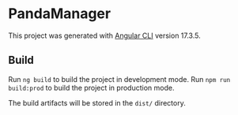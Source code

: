 # PandaManager

This project was generated with [Angular CLI](https://github.com/angular/angular-cli) version 17.3.5.

## Build

Run `ng build` to build the project in development mode.
Run `npm run build:prod` to build the project in production mode.

The build artifacts will be stored in the `dist/` directory.
